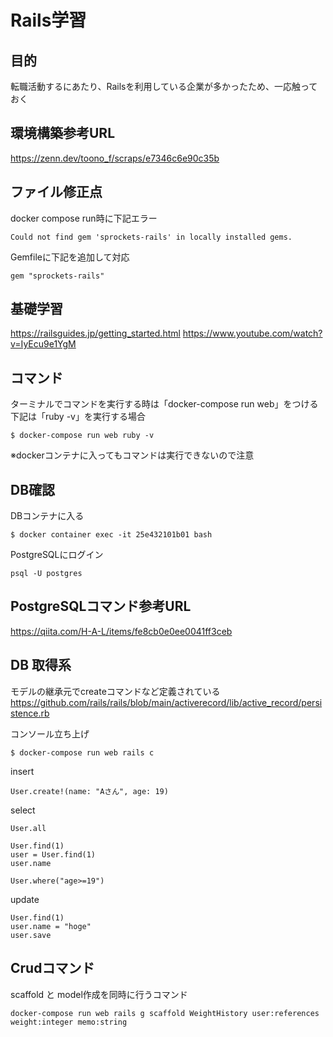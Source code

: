 # Rails学習

## 目的

転職活動するにあたり、Railsを利用している企業が多かったため、一応触っておく

## 環境構築参考URL

https://zenn.dev/toono_f/scraps/e7346c6e90c35b

## ファイル修正点

docker compose run時に下記エラー
```
Could not find gem 'sprockets-rails' in locally installed gems.
```

Gemfileに下記を追加して対応

```
gem "sprockets-rails"
```

## 基礎学習

https://railsguides.jp/getting_started.html
https://www.youtube.com/watch?v=IyEcu9e1YgM


## コマンド
ターミナルでコマンドを実行する時は「docker-compose run web」をつける
下記は「ruby -v」を実行する場合
```
$ docker-compose run web ruby -v
```
※dockerコンテナに入ってもコマンドは実行できないので注意


## DB確認

DBコンテナに入る
```
$ docker container exec -it 25e432101b01 bash
```

PostgreSQLにログイン
```
psql -U postgres
```

## PostgreSQLコマンド参考URL

https://qiita.com/H-A-L/items/fe8cb0e0ee0041ff3ceb

## DB 取得系

モデルの継承元でcreateコマンドなど定義されている
https://github.com/rails/rails/blob/main/activerecord/lib/active_record/persistence.rb

コンソール立ち上げ
```
$ docker-compose run web rails c  
```

insert
```
User.create!(name: "Aさん", age: 19)
```

select
```angular2html
User.all
```
```angular2html
User.find(1)
user = User.find(1)
user.name
```
```angular2html
User.where("age>=19")
```

update
```
User.find(1)
user.name = "hoge"
user.save
```

## Crudコマンド

scaffold と model作成を同時に行うコマンド
```angular2html
docker-compose run web rails g scaffold WeightHistory user:references weight:integer memo:string
```